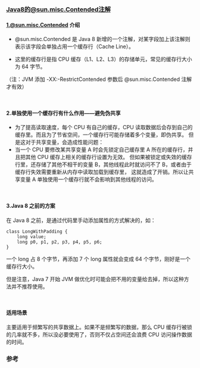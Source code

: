 ### Java8的@sun.misc.Contended注解
#### 1.@sun.misc.Contended 介绍

* @sun.misc.Contended 是 Java 8 新增的一个注解，对某字段加上该注解则表示该字段会单独占用一个缓存行（Cache Line）。

* 这里的缓存行是指 CPU 缓存（L1、L2、L3）的存储单元，常见的缓存行大小为 64 字节。

（注：JVM 添加 -XX:-RestrictContended 参数后 @sun.misc.Contended 注解才有效）

​

#### 2.单独使用一个缓存行有什么作用——避免伪共享
* 为了提高读取速度，每个 CPU 有自己的缓存，CPU 读取数据后会存到自己的缓存里。而且为了节省空间，一个缓存行可能存储着多个变量，即伪共享。
但是这对于共享变量，会造成性能问题：
* 当一个 CPU 要修改某共享变量 A 时会先锁定自己缓存里 A 所在的缓存行，并且把其他 CPU 缓存上相关的缓存行设置为无效。
但如果被锁定或失效的缓存行里，还存储了其他不相干的变量 B，其他线程此时就访问不了 B，或者由于缓存行失效需要重新从内存中读取加载到缓存里，
这就造成了开销。所以让共享变量 A 单独使用一个缓存行就不会影响到其他线程的访问。

​

#### 3.Java 8 之前的方案
在 Java 8 之前，是通过代码里手动添加属性的方式解决的，如：

```
class LongWithPadding {
    long value;
    long p0, p1, p2, p3, p4, p5, p6;
}
```
一个 long 占 8 个字节，再添加 7 个 long 属性就会变成 64 个字节，刚好是一个缓存行大小。

但是注意，Java 7 开始 JVM 做优化时可能会把不用的变量给去掉，所以这种方法并不推荐使用。

​
#### 适用场景
主要适用于频繁写的共享数据上。如果不是频繁写的数据，那么 CPU 缓存行被锁的几率就不多，所以没必要使用了，否则不仅占空间还会浪费 CPU 访问操作数据的时间。

### 参考